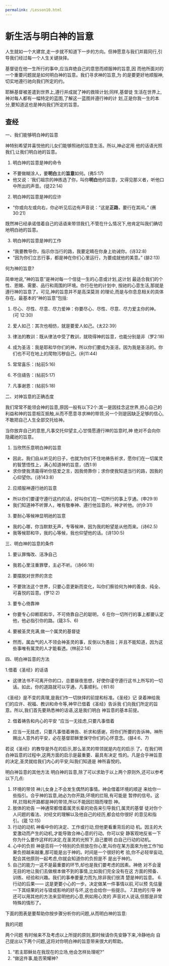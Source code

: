 ```yaml
---
permalink: /Lesson10.html
---
```


# 新生活与明白神的旨意

人生就如一个大建宫,走一步就不知道下一步的方向。但神愿意与我们并肩同行,引导我们经过每一个人生关键抉择。

基督徒在他一生所行的事中,应当弃绝自己的意思而顺服神的旨意,因 而他所面对的一个重要问题就是如何明白神的旨意。我们寻求神的旨意,为 的是要更好地顺服神,切实地遵行祂向我们所定的约。

耶穌基督被差遣到世界上,遵行并成就了神的救赎计划;同样,基督徒 生活在世界上,神对每人都有一幅特定的蓝图,了解这一蓝图并遵行神的计 划,正是你我一生的本分,要知道这也是神向我们所定的旨意。

## 查经

一、我们能够明白神的旨意

神特别希望并喜悦他的儿女们能够照祂的旨意生活。所以,神必定用 他的话语光照我们,让我们明白祂的旨意。

1. 明白神的旨意是神的命令

+ 不要做糊涂人，要**明白**主的**旨意**如何。(弗5:17)
+ 他又说：‘我们祖宗的神拣选了你，叫你**明白**他的旨意，又得见那义者，听他口中所出的声音。(徒22:14) 

2. 明白神的旨意是神的应许

+ “你或向左或向右，你必听见后边有声音说：“这是**正路**，要行在其间。” (赛 30:21)

既然神已经承诺借着自己的话语来带领我们,不管在什么情况下,他肯定叫我们确切地明白祂的旨意。

3. 明白神的旨意是神的工作

+ “我要教导你，指示你当行的路，我要定睛在你身上劝诫你。(诗32:8) 
+ “因为你们立志行事，都是神在你们心里运行，为要成就他的美意。” (腓2:13)

何为神的旨意?

简单地说,“神的旨意”是神对每一个信徒一生的心意或计划,这计划 最适合我们的个性、恩賜、需要、品行和周围的环境。你行在他的计划中, 按祂的心意生活,那就是遵行神的旨意了。可见,神的旨意并不是高深莫测 的理论,而是与你息息相关的具体存在。最基本的“神的旨意”包括:

1. 尽心、尽性、尽意、尽力爱神：你要尽心、尽性、尽意、尽力爱主你的神。(可 12:30)

2. 爱人如己：其次也相仿，就是要爱人如己。(太22:39）

3. 律法的教训：既从律法中受了教训，就晓得神的旨意，也能分别是非（罗2:18)

4. 成为圣洁：我是耶和华你们的神，所以你们要成为圣洁，因为我是圣洁的。你们也不可在地上的爬物污秽自己。(利11:44)

5. 常常喜乐：(帖前5:16)

6. 不住禱告：(帖前5:17)

7. 凡事谢恩：(帖前5:18)

二、对神旨意的正确态度

我们常常不能领会神的旨意,原因一般有以下2个:其一是因挂念这世界,担心自己的利益和神的旨意相互抵触,从而不愿意寻求神的带领;另一个则是因缺乏足够的信心,不敢把自己人生全部交托给神。

当你放弃自己的意思,凡事交托仰望主,心甘情愿遵行神的旨意时,神 绝对不会向你隐藏祂的旨意。 

1. 当欣然乐意明白神的旨意
+ 因此，我们自从听见的日子，也就为你们不住地祷告祈求，愿你们在一切属灵的智慧悟性上，满心知道神的旨意，(西1:9)
+ 求你使我清晨得听你慈爱之言，因我倚靠你；求你使我知道当行的路，因我的心仰望你。(诗143:8) 

2. 应顺服神遵行祂的旨意
+ 所以你们要谨守遵行这约的话，好叫你们在一切所行的事上亨通。(申29:9) 
+ 我们知道神不听罪人，唯有敬奉神、遵行他旨意的，神才听他。(约9:31) 

3. 要耐心等候神显明祂的旨意 
+ 我的心哪，你当默默无声，专等候神，因为我的盼望是从他而来。(诗62.5)
+ 我等候耶和华，我的心等候，我也仰望他的话。(诗130:5) 
 
三、明白神的旨意的条件

1. 要认罪悔改、洁净自己
+ 我若心里注重罪孽，主必不听。（诗66:18）

2. 要摆脱对世界的贪恋
+ 不要效法这个世界，只要心意更新而变化，叫你们察验何为神的善良、纯全、可喜悦的旨意。(罗12:2) 

3. 要专心倚靠神 
+ 你要专心仰赖耶和华，不可倚靠自己的聪明， 6 在你一切所行的事上都要认定他，他必指引你的路。(箴3:5、6)

4. 要被圣灵充满,做一个属灵的基督徒
+ 然而，属血气的人不领会神圣灵的事，反倒以为愚拙；并且不能知道，因为这些事唯有属灵的人才能看透。(林前2:14)

四、明白神旨意的方法

1.借着《圣经》的话语
+ 这律法书不可离开你的口，总要昼夜思想，好使你谨守遵行这书上所写的一切话。如此，你的道路就可以亨通，凡事顺利。(书1:8)

《圣经》是不变的真理,是我们作一切抉择的前提和标准。《圣经》记 录着神给我们的应许、祝福、教训和命令等,神早已借着《圣经》告诉我 们向我们所定的旨意。所以,我们首先要熟悉神的话语,这是我们明白 神旨意的基本前提。

2. 借着祷告和内心的平安 “应当一无挂虑,只要凡事借着
+ 应当一无挂虑，只要凡事借着祷告、祈求和感谢，将你们所要的告诉神。神所赐出人意外的平安，必在基督耶稣里保守你们的心怀意念。(腓4:6、7)

若说《圣经》的教导是外在的启示,那么圣灵的带领就是内在的启示 了。在我们明白神旨意的过程中,这两方面的启示是最重要、最具有决定 性的。凡是合乎神旨意的决定,圣灵就给我们内心的平安,叫我们知道是 神所喜悅的。

明白神旨意的其他方法 明白神的旨意,除了可以求助于以上两个原则外,还可以参考以下几点: 
1. 环境的带领 神儿女身上不会发生偶然的事情。神会借着环境的顺逆 来给你一些指引。合乎神的旨意,祂必为你开路;环境的拦阻,有可能是 暂停的信号。这样,拦阻和开路都是神的带领,所以不能因拦阻而埋怨 神。 
2. 肢体的劝告 一神通常都借着属灵长辈的劝告来引导我们,属灵的基督 徒对你个人问题的看法、对经文的理解以及他自己的经历,都会给你很好 的意见和指引。(箴 12:15) 
3. 行动的动机
神看中你的决定、工作或行动,但他更看重背后的动 机。因主的大爱激动而产生的动机,才能导致合神心意的行动。你可以安 静客观地反省一下你为什么要作这样的决定,在圣灵的光照下,自己要明 白自己行动的动机。
4. 心中的负担 神是否将一个特别的负担放在你心里,叫你在某方面來为他工作?如果负担越来越重,那可能是出于神的。时间是一个很好的考 验,你不必轻举妄动,配合其他原则一起考虑,你就会知道你的负担是不 是出于神的。 
5. 自己的能力一这不是最重要的环节,却也是我们要考虑的因素。神绝 对不会漫无目的地让我们去做根本做不到的事情,比如我们完全没有在这 方面的预备、训练、经验和兴趣。我们的事奉要量力而为,除非我们很清 楚是神的旨意。
6.行动的后果—— 这是更要小心的一步。决定做某一件事情以前,可以预 先估量一下其结果的对与错或影响的好与坏,这也会给你一些提示。
7.其他的引导 神还可以用其他的方法来显明他的心意,例如用心灵的 声音对人说话,但那是非常特殊的情形了。

下面的图表是要帮助你按步骤分析你的问题,从而明白神的旨意:

我的问题

两个问题 有时候来不及考虑以上所提的原则,那时候请你先安静下来,冷静地向 自己提出以下两个问题,这将对你明白神的旨意带来很大的帮助。 
1. “若主耶稣处在我现在的立场,他会怎样处理呢?” 
2. “做这件事,能否荣耀神?

